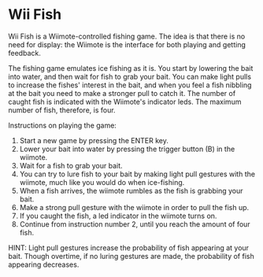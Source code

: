Wii Fish
=======

Wii Fish is a Wiimote-controlled fishing game. 
The idea is that there is no need for display: the Wiimote is the interface for both playing and getting feedback.

The fishing game emulates ice fishing as it is. You start by lowering the bait into water, and then wait for fish to grab your bait. You can make light pulls to increase the fishes' interest in the bait, and when you feel a fish nibbling at the bait you need to make a stronger pull to catch it. The number of caught fish is indicated with the Wiimote's indicator leds. The maximum number of fish, therefore, is four.

Instructions on playing the game:
 1. Start a new game by pressing the ENTER key.
 2. Lower your bait into water by pressing the trigger button (B) in the wiimote.
 3. Wait for a fish to grab your bait.
 4. You can try to lure fish to your bait by making light pull gestures with the wiimote, much like you would do when ice-fishing.
 5. When a fish arrives, the wiimote rumbles as the fish is grabbing your bait.
 6. Make a strong pull gesture with the wiimote in order to pull the fish up.
 7. If you caught the fish, a led indicator in the wiimote turns on.
 8. Continue from instruction number 2, until you reach the amount of four fish.

HINT: Light pull gestures increase the probability of fish appearing at your bait. Though overtime, if no luring gestures are made, the probability of fish appearing decreases.
